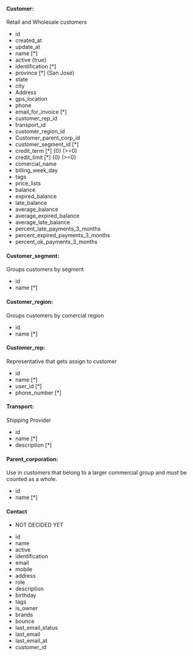 #### Customer:

Retail and Wholesale customers

- id
- created_at
- update_at
- name [*]
- active {true}
- identification [*]
- province [*] {San José}
- state
- city
- Address
- gps_location
- phone
- email_for_invoice [*]
- customer_rep_id
- transport_id
- customer_region_id
- Customer_parent_corp_id
- customer_segment_id [*]
- credit_term [*] {0} (>=0)
- credit_limit [*] {0} (>=0)
- comercial_name
- billing_week_day
- tags
- price_lists
- balance
- expired_balance
- late_balance
- average_balance
- average_expired_balance
- average_late_balance
- percent_late_payments_3_months
- percent_expired_payments_3_months
- percent_ok_payments_3_months

  
#### Customer_segment:

Groups customers by segment

- id
- name [*]


#### Customer_region:

Groups customers by comercial region

- id
- name [*]


#### Customer_rep:

Representative that gets assign to customer

- id
- name [*]
- user_id [*]
- phone_number [*]

#### Transport:

Shipping Provider

- id
- name [*]
- description [*]



#### Parent_corporation:

Use in customers that belong to a larger commercial group and must be counted as a whole.

- id
- name [*]


#### Contact
* NOT DECIDED YET
- id
- name
- active
- identification
- email
- mobile
- address
- role
- description
- birthday
- tags
- is_owner
- brands
- bounce
- last_email_status
- last_email
- last_email_at
- customer_id
